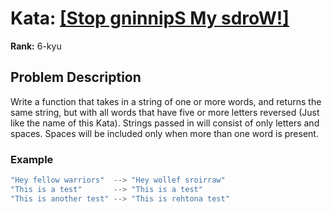 # Kata: [\[Stop gninnipS My sdroW!\]](https://www.codewars.com/kata/5264d2b162488dc400000001)

**Rank:** 6-kyu

## Problem Description
Write a function that takes in a string of one or more words, and returns the same string, but with all words that have five or more letters reversed (Just like the name of this Kata). Strings passed in will consist of only letters and spaces. Spaces will be included only when more than one word is present.

### Example

```javascript
"Hey fellow warriors"  --> "Hey wollef sroirraw" 
"This is a test"       --> "This is a test" 
"This is another test" --> "This is rehtona test"
